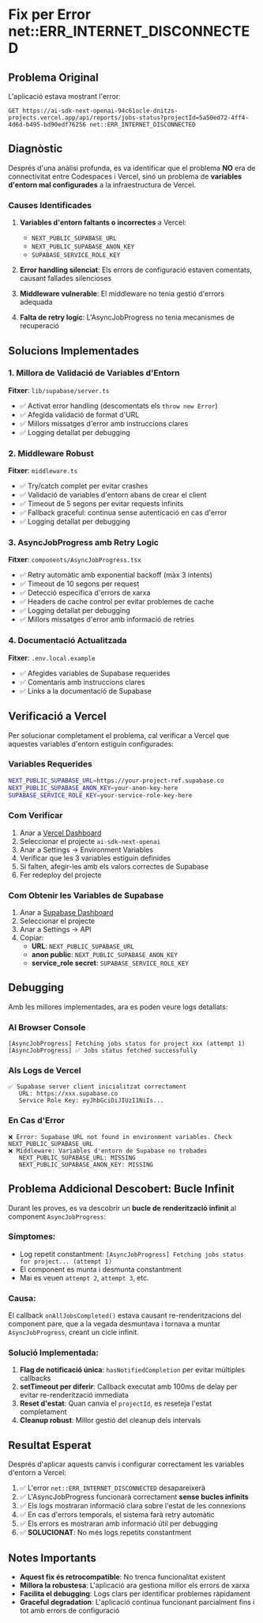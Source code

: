 # Fix per Error net::ERR_INTERNET_DISCONNECTED

## Problema Original

L'aplicació estava mostrant l'error:
```
GET https://ai-sdk-next-openai-94c61ocle-dnitzs-projects.vercel.app/api/reports/jobs-status?projectId=5a50ed72-4ff4-4d6d-b495-bd90edf76256 net::ERR_INTERNET_DISCONNECTED
```

## Diagnòstic

Després d'una anàlisi profunda, es va identificar que el problema **NO** era de connectivitat entre Codespaces i Vercel, sinó un problema de **variables d'entorn mal configurades** a la infraestructura de Vercel.

### Causes Identificades

1. **Variables d'entorn faltants o incorrectes** a Vercel:
   - `NEXT_PUBLIC_SUPABASE_URL`
   - `NEXT_PUBLIC_SUPABASE_ANON_KEY`
   - `SUPABASE_SERVICE_ROLE_KEY`

2. **Error handling silenciat**: Els errors de configuració estaven comentats, causant fallades silencioses

3. **Middleware vulnerable**: El middleware no tenia gestió d'errors adequada

4. **Falta de retry logic**: L'AsyncJobProgress no tenia mecanismes de recuperació

## Solucions Implementades

### 1. Millora de Validació de Variables d'Entorn

**Fitxer**: `lib/supabase/server.ts`
- ✅ Activat error handling (descomentats els `throw new Error`)
- ✅ Afegida validació de format d'URL
- ✅ Millors missatges d'error amb instruccions clares
- ✅ Logging detallat per debugging

### 2. Middleware Robust

**Fitxer**: `middleware.ts`
- ✅ Try/catch complet per evitar crashes
- ✅ Validació de variables d'entorn abans de crear el client
- ✅ Timeout de 5 segons per evitar requests infinits
- ✅ Fallback graceful: continua sense autenticació en cas d'error
- ✅ Logging detallat per debugging

### 3. AsyncJobProgress amb Retry Logic

**Fitxer**: `components/AsyncJobProgress.tsx`
- ✅ Retry automàtic amb exponential backoff (màx 3 intents)
- ✅ Timeout de 10 segons per request
- ✅ Detecció específica d'errors de xarxa
- ✅ Headers de cache control per evitar problemes de cache
- ✅ Logging detallat per debugging
- ✅ Millors missatges d'error amb informació de retries

### 4. Documentació Actualitzada

**Fitxer**: `.env.local.example`
- ✅ Afegides variables de Supabase requerides
- ✅ Comentaris amb instruccions clares
- ✅ Links a la documentació de Supabase

## Verificació a Vercel

Per solucionar completament el problema, cal verificar a Vercel que aquestes variables d'entorn estiguin configurades:

### Variables Requerides

```bash
NEXT_PUBLIC_SUPABASE_URL=https://your-project-ref.supabase.co
NEXT_PUBLIC_SUPABASE_ANON_KEY=your-anon-key-here
SUPABASE_SERVICE_ROLE_KEY=your-service-role-key-here
```

### Com Verificar

1. Anar a [Vercel Dashboard](https://vercel.com/dashboard)
2. Seleccionar el projecte `ai-sdk-next-openai`
3. Anar a Settings → Environment Variables
4. Verificar que les 3 variables estiguin definides
5. Si falten, afegir-les amb els valors correctes de Supabase
6. Fer redeploy del projecte

### Com Obtenir les Variables de Supabase

1. Anar a [Supabase Dashboard](https://app.supabase.com)
2. Seleccionar el projecte
3. Anar a Settings → API
4. Copiar:
   - **URL**: `NEXT_PUBLIC_SUPABASE_URL`
   - **anon public**: `NEXT_PUBLIC_SUPABASE_ANON_KEY`
   - **service_role secret**: `SUPABASE_SERVICE_ROLE_KEY`

## Debugging

Amb les millores implementades, ara es poden veure logs detallats:

### Al Browser Console
```
[AsyncJobProgress] Fetching jobs status for project xxx (attempt 1)
[AsyncJobProgress] ✅ Jobs status fetched successfully
```

### Als Logs de Vercel
```
✅ Supabase server client inicialitzat correctament
   URL: https://xxx.supabase.co
   Service Role Key: eyJhbGciOiJIUzI1NiIs...
```

### En Cas d'Error
```
❌ Error: Supabase URL not found in environment variables. Check NEXT_PUBLIC_SUPABASE_URL
❌ Middleware: Variables d'entorn de Supabase no trobades
   NEXT_PUBLIC_SUPABASE_URL: MISSING
   NEXT_PUBLIC_SUPABASE_ANON_KEY: MISSING
```

## Problema Addicional Descobert: Bucle Infinit

Durant les proves, es va descobrir un **bucle de renderització infinit** al component `AsyncJobProgress`:

### Símptomes:
- Log repetit constantment: `[AsyncJobProgress] Fetching jobs status for project... (attempt 1)`
- El component es munta i desmunta constantment
- Mai es veuen `attempt 2`, `attempt 3`, etc.

### Causa:
El callback `onAllJobsCompleted()` estava causant re-renderitzacions del component pare, que a la vegada desmuntava i tornava a muntar `AsyncJobProgress`, creant un cicle infinit.

### Solució Implementada:
1. **Flag de notificació única**: `hasNotifiedCompletion` per evitar múltiples callbacks
2. **setTimeout per diferir**: Callback executat amb 100ms de delay per evitar re-renderització immediata
3. **Reset d'estat**: Quan canvia el `projectId`, es reseteja l'estat completament
4. **Cleanup robust**: Millor gestió del cleanup dels intervals

## Resultat Esperat

Després d'aplicar aquests canvis i configurar correctament les variables d'entorn a Vercel:

1. ✅ L'error `net::ERR_INTERNET_DISCONNECTED` desapareixerà
2. ✅ L'AsyncJobProgress funcionarà correctament **sense bucles infinits**
3. ✅ Els logs mostraran informació clara sobre l'estat de les connexions
4. ✅ En cas d'errors temporals, el sistema farà retry automàtic
5. ✅ Els errors es mostraran amb informació útil per debugging
6. ✅ **SOLUCIONAT**: No més logs repetits constantment

## Notes Importants

- **Aquest fix és retrocompatible**: No trenca funcionalitat existent
- **Millora la robustesa**: L'aplicació ara gestiona millor els errors de xarxa
- **Facilita el debugging**: Logs clars per identificar problemes ràpidament
- **Graceful degradation**: L'aplicació continua funcionant parcialment fins i tot amb errors de configuració
